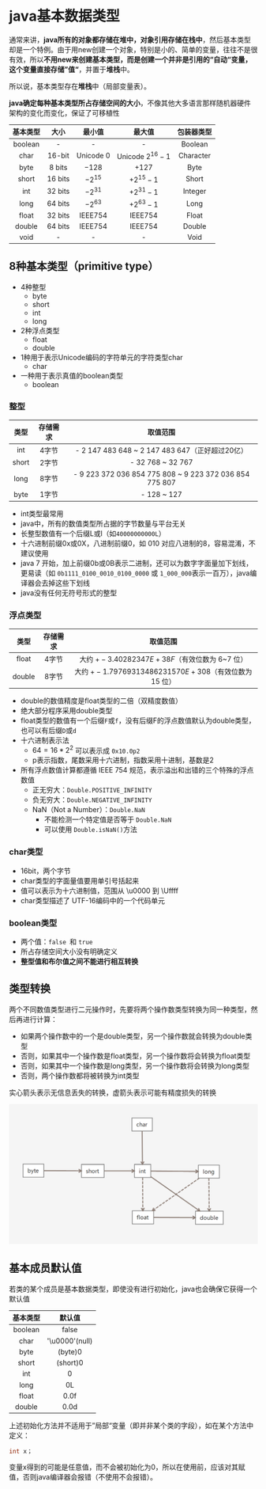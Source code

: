 # java基本数据类型

通常来讲，**java所有的对象都存储在堆中，对象引用存储在栈中**，然后基本类型却是一个特例。由于用new创建一个对象，特别是小的、简单的变量，往往不是很有效，所以**不用new来创建基本类型，而是创建一个并非是引用的“自动“变量，这个变量直接存储”值“**，并置于**堆栈**中。

所以说，基本类型存在**堆栈**中（局部变量表）。

**java确定每种基本类型所占存储空间的大小**，不像其他大多语言那样随机器硬件架构的变化而变化，保证了可移植性

| 基本类型 |  大小   |  最小值   |       最大值        | 包装器类型 |
| :------: | :-----: | :-------: | :-----------------: | :--------: |
| boolean  |    -    |     -     |          -          |  Boolean   |
|   char   | 16-bit  | Unicode 0 | Unicode $2^{16}- 1$ | Character  |
|   byte   | 8 bits  |  $-128$   |       $+127$        |    Byte    |
|  short   | 16 bits | $-2^{15}$ |    $+2^{15} - 1$    |   Short    |
|   int    | 32 bits | $-2^{31}$ |    +$2^{31} -1$     |  Integer   |
|   long   | 64 bits | $-2^{63}$ |    +$2^{63 }- 1$    |    Long    |
|  float   | 32 bits |  IEEE754  |       IEEE754       |   Float    |
|  double  | 64 bits |  IEEE754  |       IEEE754       |   Double   |
|   void   |    -    |     -     |          -          |    Void    |



## 8种基本类型（primitive type）

- 4种整型
  - byte
  - short
  - int
  - long
- 2种浮点类型
  - float
  - double
- 1种用于表示Unicode编码的字符单元的字符类型char
  - char
- 一种用于表示真值的boolean类型
  - boolean

### 整型

| 类型  | 存储需求 |                        取值范围                         |
| :---: | :------: | :-----------------------------------------------------: |
|  int  |  4字节   |     - 2 147 483 648 ~ 2 147 483 647（正好超过20亿）     |
| short |  2字节   |                    - 32 768 ~ 32 767                    |
| long  |  8字节   | - 9 223 372 036 854 775 808 ~ 9 223 372 036 854 775 807 |
| byte  |  1字节   |                       - 128 ~ 127                       |

- int类型最常用
- java中，所有的数值类型所占据的字节数量与平台无关
- 长整型数值有一个后缀L或l（如`40000000000L`）
- 十六进制前缀0x或0X，八进制前缀0，如 010 对应八进制的8，容易混淆，不建议使用
- java 7 开始，加上前缀0b或0B表示二进制，还可以为数字字面量加下划线，更易读（如 `0b1111_0100_0010_0100_0000` 或 `1_000_000`表示一百万），java编译器会去掉这些下划线
- java没有任何无符号形式的整型

### 浮点类型

|  类型  | 存储需求 |                          取值范围                           |
| :----: | :------: | :---------------------------------------------------------: |
| float  |  4字节   |      大约 $+- 3.402 823 47E+38F$（有效位数为 6~7 位）       |
| double |  8字节   | 大约 $+- 1.797 693 134 862 315 70E+308$（有效位数为 15 位） |

- double的数值精度是float类型的二倍（双精度数值）
- 绝大部分程序采用double类型
- float类型的数值有一个后缀`F`或`f`，没有后缀F的浮点数值默认为double类型，也可以有后缀`D`或`d`
- 十六进制表示法
  - $64 = 16 * 2^2$ 可以表示成 `0x10.0p2`
  - p表示指数，尾数采用十六进制，指数采用十进制，基数是2
- 所有浮点数值计算都遵循 IEEE 754 规范，表示溢出和出错的三个特殊的浮点数值
  - 正无穷大：`Double.POSITIVE_INFINITY`
  - 负无穷大：`Double.NEGATIVE_INFINITY`
  - NaN（Not a Number）：`Double.NaN`
    - 不能检测一个特定值是否等于 `Double.NaN`
    - 可以使用 `Double.isNaN()`方法

### char类型

- 16bit，两个字节
- char类型的字面量值要用单引号括起来
- 值可以表示为十六进制值，范围从 \u0000 到 \Uffff
- char类型描述了 UTF-16编码中的一个代码单元

### boolean类型

- 两个值：`false `和 `true`
- 所占存储空间大小没有明确定义
- **整型值和布尔值之间不能进行相互转换**



## 类型转换

两个不同数值类型进行二元操作时，先要将两个操作数类型转换为同一种类型，然后再进行计算：

- 如果两个操作数中的一个是double类型，另一个操作数就会转换为double类型
- 否则，如果其中一个操作数是float类型，另一个操作数将会转换为float类型
- 否则，如果其中一个操作数是long类型，另一个操作数将会转换为long类型
- 否则，两个操作数都将被转换为int类型

实心箭头表示无信息丢失的转换，虚箭头表示可能有精度损失的转换

![java基本类型转换](https://github.com/mytlx/note/blob/master/note/java/img/java%E5%9F%BA%E6%9C%AC%E7%B1%BB%E5%9E%8B%E8%BD%AC%E6%8D%A2.png?raw=true)



## 基本成员默认值

若类的某个成员是基本数据类型，即使没有进行初始化，java也会确保它获得一个默认值

| 基本类型 |     默认值     |
| :------: | :------------: |
| boolean  |     false      |
|   char   | '\u0000'(null) |
|   byte   |    (byte)0     |
|  short   |    (short)0    |
|   int    |       0        |
|   long   |       0L       |
|  float   |      0.0f      |
|  double  |      0.0d      |

上述初始化方法并不适用于”局部“变量（即并非某个类的字段），如在某个方法中定义：

```java
int x；
```

变量x得到的可能是任意值，而不会被初始化为0，所以在使用前，应该对其赋值，否则java编译器会报错（不使用不会报错）。